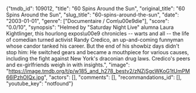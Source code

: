 {"tmdb_id": 109012, "title": "60 Spins Around the Sun", "original_title": "60 Spins Around the Sun", "slug_title": "60-spins-around-the-sun", "date": "2003-01-01", "genre": ["Documentaire / Com\u00e9die"], "score": "0.0/10", "synopsis": "Helmed by \"Saturday Night Live\" alumna Laura Kightlinger, this hourlong expos\u00e9 chronicles -- warts and all -- the life of comedian turned activist Randy Credico, an up-and-coming funnyman whose candor tanked his career. But the end of his showbiz days didn't stop him: He switched gears and became a mouthpiece for various causes, including the fight against New York's draconian drug laws. Credico's peers and ex-girlfriends weigh in with insights.", "image": "https://image.tmdb.org/t/p/w185_and_h278_bestv2/zNZjSgcWKoG1tUmPM66lPzhOIQx.jpg", "actors": [], "comments": [], "recommandations_id": [], "youtube_key": "notfound"}